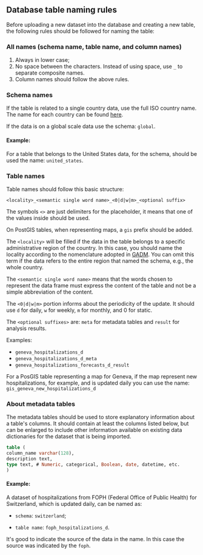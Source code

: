 ## Database table naming rules

Before uploading a new dataset into the database and creating a new table, the following rules should be followed for naming the table:

### All names (schema name, table name, and column names)
1. Always in lower case; 
2. No space between the characters. Instead of using space, use `_` to separate composite names.
3. Column names should follow the above rules.

### Schema names

If the table is related to a single country data, use the full ISO country name. The name for each country can be found [here](https://gadm.org/maps.html).

If the data is on a global scale data use the schema: `global`.

#### Example: 

For a table that belongs to the United States data, for the schema, should be used the name: `united_states`.


### Table names

Table names should follow this basic structure:

`<locality>_<semantic single word name>_<0|d|w|m>_<optional suffix>`

The symbols `<>` are just delimiters for the placeholder, it means that one of the values inside should be used.

On PostGIS tables, when representing maps, a `gis` prefix should be added. 

The `<locality>` will be filled if the data in the table belongs to a specific administrative region of the country. In this case, you should name the locality according to the nomenclature adopted in [GADM](https://gadm.org/maps.html). You can omit this term if the data refers to the entire region that named the schema, e.g., the whole country.

The `<semantic single word name>` means that the words chosen to represent the data frame must express the content of the table and not be a simple abbreviation of the content. 

The `<0|d|w|m>` portion informs about the periodicity of the update. It should use `d` for daily, `w` for weekly, `m` for monthly, and 0 for static.

The `<optional suffixes>` are: `meta` for metadata tables and `result` for analysis results.

Examples:

- `geneva_hospitalizations_d`
- `geneva_hospitalizations_d_meta`
- `geneva_hospitalizations_forecasts_d_result`

For a PosGIS table representing a map for Geneva, if the map represent new hospitalizations, for example, and is updated daily you can use the name: 
`gis_geneva_new_hospitalizations_d` 


### About metadata tables

The metadata tables should be used to store explanatory information about a table's columns. It should contain at least the columns listed below, but can be enlarged to include other information available on existing data dictionaries for the dataset that is being imported.


```sql
table (
column_name varchar(128),
description text,
type text, # Numeric, categorical, Boolean, date, datetime, etc.
)
```


#### Example:

A dataset of hospitalizations from FOPH (Federal Office of Public Health) for Switzerland, which is updated daily, can 
be named as: 

* `schema`: `switzerland`;

* `table name`: `foph_hospitalizations_d`.

It's good to indicate the source of the data in the name. In this case the source was indicated by the `foph`. 
